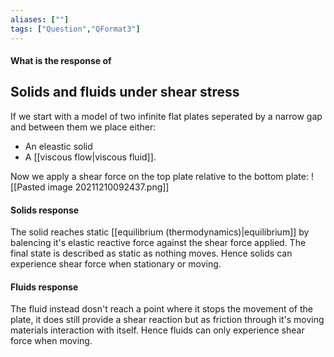 ```yaml
---
aliases: [""]
tags: ["Question","QFormat3"]
---
```


#### What is the response of
## Solids and fluids under shear stress
If we start with a model of two infinite flat plates seperated by a narrow gap and between them we place either:
- An eleastic solid
- A [[viscous flow|viscous fluid]].

Now we apply a shear force on the top plate relative to the bottom plate:
![[Pasted image 20211210092437.png]]

#### Solids response
The solid reaches static [[equilibrium (thermodynamics)|equilibrium]] by balencing it's elastic reactive force against the shear force applied. The final state is described as static as nothing moves.
Hence solids can experience shear force when stationary or moving.

#### Fluids response
The fluid instead dosn't reach a point where it stops the movement of the plate, it does still provide a shear reaction but as friction through it's moving materials interaction with itself.
Hence fluids can only experience shear force when moving.